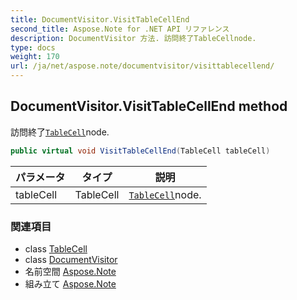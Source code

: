 ```yaml
---
title: DocumentVisitor.VisitTableCellEnd
second_title: Aspose.Note for .NET API リファレンス
description: DocumentVisitor 方法. 訪問終了TableCellnode.
type: docs
weight: 170
url: /ja/net/aspose.note/documentvisitor/visittablecellend/
---
```

## DocumentVisitor.VisitTableCellEnd method

訪問終了[`TableCell`](../../tablecell/)node.

```csharp
public virtual void VisitTableCellEnd(TableCell tableCell)
```

| パラメータ | タイプ | 説明 |
| --- | --- | --- |
| tableCell | TableCell | [`TableCell`](../../tablecell/)node. |

### 関連項目

* class [TableCell](../../tablecell/)
* class [DocumentVisitor](../)
* 名前空間 [Aspose.Note](../../documentvisitor/)
* 組み立て [Aspose.Note](../../../)


